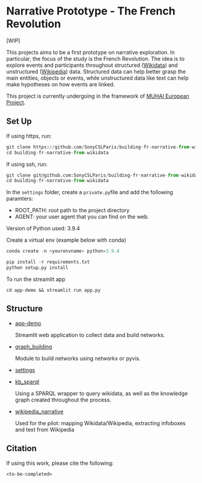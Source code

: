 # Narrative Prototype - The French Revolution

[WIP]

This projects aims to be a first prototype on narrative exploration. In particular, the focus of the study is the French Revolution. The idea is to explore events and participants throughout structured ([Wikidata](https://www.wikidata.org)) and unstructured ([Wikipedia](https://www.wikipedia.org)) data. Structured data can help better grasp the main entities, objects or events, while unstructured data like text can help make hypotheses on how events are linked.

This project is currently undergoing in the framework of [MUHAI European Project](https://www.muhai.org/). 

## Set Up

If using https, run:
```python
git clone https://github.com/SonyCSLParis/building-fr-narrative-from-wikidata.git 
cd building-fr-narrative-from-wikidata
```

If using ssh, run:
```python
git clone git@github.com:SonyCSLParis/building-fr-narrative-from-wikidata.git
cd building-fr-narrative-from-wikidata
```

In the `settings` folder, create a `private.py`file and add the following paramters:
* ROOT_PATH: root path to the project directory
* AGENT: your user agent that you can find on the web.


Version of Python used: 3.9.4

Create a virtual env (example below with conda)
```python
conda create -n <yourenvname> python=3.9.4
```

```python
pip install -r requirements.txt
python setup.py install
```


To run the streamlit app

```
cd app-demo && streamlit run app.py
```


## Structure

- [app-demo](./app-demo)

  Streamlit web application to collect data and build networks.

- [graph_building](./graph_building)

  Module to build networks using networkx or pyvis.

- [settings](./settings)

- [kb_sparql](./kb_sparql) 
  
  Using a SPARQL wrapper to query wikidata, as well as the knowledge graph created throughout the process.

- [wikipedia_narrative](./wikipedia_narrative)

    Used for the pilot: mapping Wikidata/Wikipedia, extracting infoboxes and text from Wikipedia


## Citation
If using this work, please cite the following:

```<to-be-completed>```